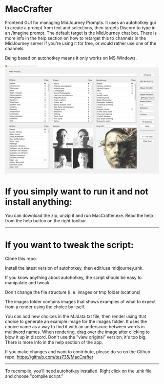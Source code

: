 # MacCrafter
Frontend GUI for managing MidJourney Prompts. It uses an autohotkey gui to create a prompt from text and selections, then targets Discord to type in an /imagine prompt. The default target is the MidJourney chat bot. There is more info in the help section on how to retarget this to channels in the MidJourney server if you're using it for free, or would rather use one of the channels. 

Being based on autohotkey means it only works on MS Windows.

![screenshot](/screenshot-ui.png)

# If you simply want to run it and not install anything:

You can download the zip, unzip it and run MacCrafter.exe. 
Read the help from the help button on the right toolbar.

------------------------------------------------------

# If you want to tweak the script:

Clone this repo.

Install the latest version of autohotkey, then edit/use midjourney.ahk.

If you know anything about autohotkey, the script should be easy to manipulate and tweak.

Don't change the file structure (i. e. images or tmp folder locations)

The images folder contains images that shows examples of what to expect from a render using the choice by itself.

You can add new choices in the MJdata.txt file, then render using that choice to generate an example image for the images folder. It uses the choice name as a way to find it with an underscore between words in multiword names. When rendering, drag over the image after clicking to blow it up in discord. Don't use the "view original" version; it's too big. There is more info in the help section of the app.

If you make changes and want to contribute, please do so on the Github repo. 
https://github.com/tes735/MacCrafter

------------------------------------------------------

To recompile, you'll need autohotkey installed. Right click on the .ahk file and choose "compile script."
